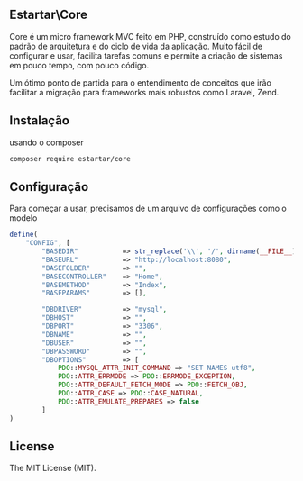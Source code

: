 ## Estartar\Core

Core é um micro framework MVC feito em PHP, construído como estudo do padrão de arquitetura e do ciclo de vida da aplicação.
Muito fácil de configurar e usar, facilita tarefas comuns e permite a criação de sistemas em pouco tempo, com pouco código.

Um ótimo ponto de partida para o entendimento de conceitos que irão facilitar a migração para frameworks mais robustos como Laravel, Zend.

## Instalação

usando o composer

```bash
composer require estartar/core
```

## Configuração

Para começar a usar, precisamos de um arquivo de configurações como o modelo

```php
define( 
    "CONFIG", [
        "BASEDIR"           => str_replace('\\', '/', dirname(__FILE__)),
        "BASEURL"           => "http://localhost:8080",
        "BASEFOLDER"        => "", 
        "BASECONTROLLER"    => "Home", 
        "BASEMETHOD"        => "Index", 
        "BASEPARAMS"        => [],

        "DBDRIVER"          => "mysql",
        "DBHOST"            => "",
        "DBPORT"            => "3306",
        "DBNAME"            => "",
        "DBUSER"            => "",
        "DBPASSWORD"        => "",
        "DBOPTIONS"         => [
            PDO::MYSQL_ATTR_INIT_COMMAND => "SET NAMES utf8",
            PDO::ATTR_ERRMODE => PDO::ERRMODE_EXCEPTION,
            PDO::ATTR_DEFAULT_FETCH_MODE => PDO::FETCH_OBJ,
            PDO::ATTR_CASE => PDO::CASE_NATURAL,
            PDO::ATTR_EMULATE_PREPARES => false
        ]
)    
```

## License

The MIT License (MIT). 